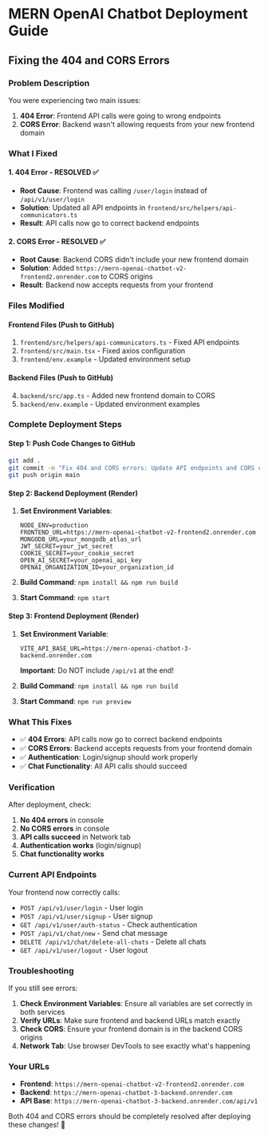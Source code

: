 # MERN OpenAI Chatbot Deployment Guide

## Fixing the 404 and CORS Errors

### Problem Description
You were experiencing two main issues:
1. **404 Error**: Frontend API calls were going to wrong endpoints
2. **CORS Error**: Backend wasn't allowing requests from your new frontend domain

### What I Fixed

#### 1. **404 Error - RESOLVED** ✅
- **Root Cause**: Frontend was calling `/user/login` instead of `/api/v1/user/login`
- **Solution**: Updated all API endpoints in `frontend/src/helpers/api-communicators.ts`
- **Result**: API calls now go to correct backend endpoints

#### 2. **CORS Error - RESOLVED** ✅
- **Root Cause**: Backend CORS didn't include your new frontend domain
- **Solution**: Added `https://mern-openai-chatbot-v2-frontend2.onrender.com` to CORS origins
- **Result**: Backend now accepts requests from your frontend

### Files Modified

#### **Frontend Files** (Push to GitHub)
1. `frontend/src/helpers/api-communicators.ts` - Fixed API endpoints
2. `frontend/src/main.tsx` - Fixed axios configuration
3. `frontend/env.example` - Updated environment setup

#### **Backend Files** (Push to GitHub)
4. `backend/src/app.ts` - Added new frontend domain to CORS
5. `backend/env.example` - Updated environment examples

### Complete Deployment Steps

#### **Step 1: Push Code Changes to GitHub**
```bash
git add .
git commit -m "Fix 404 and CORS errors: Update API endpoints and CORS configuration"
git push origin main
```

#### **Step 2: Backend Deployment (Render)**
1. **Set Environment Variables**:
   ```
   NODE_ENV=production
   FRONTEND_URL=https://mern-openai-chatbot-v2-frontend2.onrender.com
   MONGODB_URL=your_mongodb_atlas_url
   JWT_SECRET=your_jwt_secret
   COOKIE_SECRET=your_cookie_secret
   OPEN_AI_SECRET=your_openai_api_key
   OPENAI_ORGANIZATION_ID=your_organization_id
   ```

2. **Build Command**: `npm install && npm run build`
3. **Start Command**: `npm start`

#### **Step 3: Frontend Deployment (Render)**
1. **Set Environment Variable**:
   ```
   VITE_API_BASE_URL=https://mern-openai-chatbot-3-backend.onrender.com
   ```
   **Important**: Do NOT include `/api/v1` at the end!

2. **Build Command**: `npm install && npm run build`
3. **Start Command**: `npm run preview`

### What This Fixes

- ✅ **404 Errors**: API calls now go to correct backend endpoints
- ✅ **CORS Errors**: Backend accepts requests from your frontend domain
- ✅ **Authentication**: Login/signup should work properly
- ✅ **Chat Functionality**: All API calls should succeed

### Verification

After deployment, check:
1. **No 404 errors** in console
2. **No CORS errors** in console
3. **API calls succeed** in Network tab
4. **Authentication works** (login/signup)
5. **Chat functionality works**

### Current API Endpoints

Your frontend now correctly calls:
- `POST /api/v1/user/login` - User login
- `POST /api/v1/user/signup` - User signup
- `GET /api/v1/user/auth-status` - Check authentication
- `POST /api/v1/chat/new` - Send chat message
- `DELETE /api/v1/chat/delete-all-chats` - Delete all chats
- `GET /api/v1/user/logout` - User logout

### Troubleshooting

If you still see errors:

1. **Check Environment Variables**: Ensure all variables are set correctly in both services
2. **Verify URLs**: Make sure frontend and backend URLs match exactly
3. **Check CORS**: Ensure your frontend domain is in the backend CORS origins
4. **Network Tab**: Use browser DevTools to see exactly what's happening

### Your URLs

- **Frontend**: `https://mern-openai-chatbot-v2-frontend2.onrender.com`
- **Backend**: `https://mern-openai-chatbot-3-backend.onrender.com`
- **API Base**: `https://mern-openai-chatbot-3-backend.onrender.com/api/v1`

Both 404 and CORS errors should be completely resolved after deploying these changes! 🎯 
